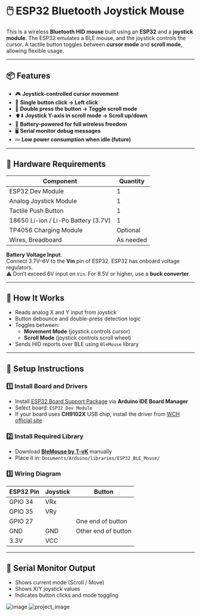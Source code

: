 # 🖱️ ESP32 Bluetooth Joystick Mouse

This is a wireless **Bluetooth HID mouse** built using an **ESP32** and a **joystick module**. The ESP32 emulates a BLE mouse, and the joystick controls the cursor. A tactile button toggles between **cursor mode** and **scroll mode**, allowing flexible usage.

---

## 📦 Features

- 🎮 **Joystick-controlled cursor movement**
- 🔘 **Single button click → Left click**
- 🔁 **Double press the button → Toggle scroll mode**
- ⬆️⬇️ **Joystick Y-axis in scroll mode → Scroll up/down**
- 🔋 **Battery-powered for full wireless freedom**
- 🖥️ **Serial monitor debug messages**
- 💤 **Low power consumption when idle (future)**

---

## 🔌 Hardware Requirements

| Component               | Quantity |
|------------------------|----------|
| ESP32 Dev Module       | 1        |
| Analog Joystick Module | 1        |
| Tactile Push Button    | 1        |
| 18650 Li-ion / Li-Po Battery (3.7V) | 1        |
| TP4056 Charging Module | Optional |
| Wires, Breadboard      | As needed |

**Battery Voltage Input**:  
Connect 3.7V–6V to the **Vin** pin of ESP32. ESP32 has onboard voltage regulators.  
⚠️ Don’t exceed 6V input on `Vin`. For 8.5V or higher, use a **buck converter**.

---

## 🧠 How It Works

- Reads analog X and Y input from joystick
- Button debounce and double-press detection logic
- Toggles between:
  - **Movement Mode** (joystick controls cursor)
  - **Scroll Mode** (joystick controls scroll wheel)
- Sends HID reports over BLE using `BleMouse` library

---

## 🔧 Setup Instructions

### 1️⃣ Install Board and Drivers

- Install [ESP32 Board Support Package](https://github.com/espressif/arduino-esp32) via **Arduino IDE Board Manager**
- Select board: `ESP32 Dev Module`
- If your board uses **CH9102X** USB chip, install the driver from [WCH official site](http://www.wch.cn/downloads/CH9102XDRV_ZIP.html)

### 2️⃣ Install Required Library

- Download [**BleMouse by T-vK**](https://github.com/T-vK/ESP32-BLE-Mouse) manually
- Place it in: `Documents/Arduino/libraries/ESP32_BLE_Mouse/`

### 3️⃣ Wiring Diagram

| ESP32 Pin | Joystick | Button |
|-----------|----------|--------|
| GPIO 34   | VRx      |        |
| GPIO 35   | VRy      |        |
| GPIO 27   |          | One end of button |
| GND       | GND      | Other end of button |
| 3.3V      | VCC      |        |

---

## 🧪 Serial Monitor Output

- Shows current mode (Scroll / Move)
- Shows X/Y joystick values
- Indicates button clicks and mode toggling

![image](https://github.com/user-attachments/assets/cf81019c-7f12-46be-b8be-57fc6b1502a4)
![project_image](https://github.com/user-attachments/assets/66997b7d-81d5-4577-a383-603ca5348717)


